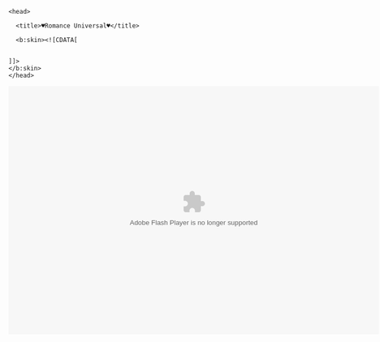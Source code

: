 <?xml version="1.0" encoding="UTF-8" ?>
<html xmlns='http://www.w3.org/1999/xhtml' xmlns:b='http://www.google.com/2005/gml/b' xmlns:data='http://www.google.com/2005/gml/data' xmlns:expr='http://www.google.com/2005/gml/expr'> 
	
  	<head>

      <title>♥Romance Universal♥</title>

      <b:skin><![CDATA[


	]]>
    </b:skin>
	</head>
		
  <body>
      <b:section id='Header'>
          <b:widget id="Header1" type="Header">
              <b:includable id="main">
          <embed wmode="solid" src="https://www.xatech.com/web_gear/chat/chat.swf" quality="high" width="730" height="490" name="chat" 			FlashVars="id=199153989" align="middle" allowScriptAccess="sameDomain" type="application/x-shockwave-flash" 	pluginspage="https://xat.com/update_flash.php" />
                  </b:includable>
              </b:widget>
      </b:section>
      <b:section id='main'/>
	</body>
</html>
